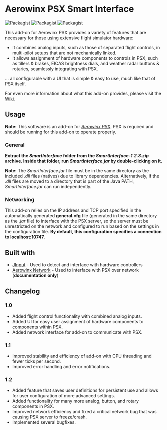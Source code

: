 # Aerowinx PSX Smart Interface
[![Packagist](https://img.shields.io/badge/version-1.2.3-brightgreen.svg)](SmartInterface)
[![Packagist](https://img.shields.io/badge/build-passing-brightgreen.svg)](https://github.com/eric-lindau/PSX-Smart-Interface)
[![Packagist](https://img.shields.io/packagist/l/doctrine/orm.svg)](LICENSE.md)

This add-on for Aerowinx PSX provides a variety of features that are necessary for those using extensive flight simulator hardware:
* It combines analog inputs, such as those of separated flight controls, in multi-pilot setups that are not mechanically linked.
* It allows assignment of hardware components to controls in PSX, such as tillers & brakes, EICAS brightness dials, and weather radar buttons & rotaries, seamlessly integrating with PSX.

... all configurable with a UI that is simple & easy to use, much like that of PSX itself.

For even more information about what this add-on provides, please visit the [Wiki](https://github.com/eric-lindau/PSX-Smart-Interface/wiki).

## Usage
**Note:** This software is an add-on for [*Aerowinx PSX*](http://www.aerowinx.com/). PSX is required and should be running for this add-on to operate properly.

### General
**Extract the *SmartInterface* folder from the *SmartInterface-1.2.3.zip* archive. Inside that folder, run *SmartInterface.jar* by double-clicking on it.**

**Note:** The *SmartInterface.jar* file must be in the same directory as the included *.dll* files (natives) due to library dependencies. Alternatively, if the *.dll* files are moved to a directory that is part of the Java PATH, *SmartInterface.jar* can run independently.

### Networking
This add-on relies on the IP address and TCP port specified in the automatically generated **general.cfg** file (generated in the same directory as the *.jar* file) to interface with the PSX server, so the server must be unrestricted on the network and configured to run based on the settings in the configuration file. **By default, this configuration specifies a connection to localhost:10747.**

## Built with
* [JInput](https://github.com/jinput/jinput) - Used to detect and interface with hardware controllers
* [Aerowinx Network](http://aerowinx.com/assets/networkers/Network%20Documentation.txt) - Used to interface with PSX over network (**documentation only**)

## Changelog

### 1.0
* Added flight control functionality with combined analog inputs.
* Added UI for easy user assignment of hardware components to components within PSX.
* Added network interface for add-on to communicate with PSX.

### 1.1
* Improved stability and efficiency of add-on with CPU threading and fewer ticks per second.
* Improved error handling and error notifications.

### 1.2
* Added feature that saves user definitions for persistent use and allows for user configuration of more advanced settings.
* Added functionality for many more analog, button, and rotary components in PSX.
* Improved network efficiency and fixed a critical network bug that was causing PSX server to freeze/crash.
* Implemented several bugfixes.
